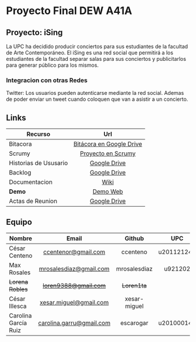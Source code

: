 # Proyecto Final DEW A41A #

## Proyecto: iSing ##
La UPC ha decidido producir conciertos para sus estudiantes de la facultad de Arte
Contemporáneo. El iSing es una red social que permitirá a los estudiantes de la
facultad separar salas para sus conciertos y publicitarlos para generar público para los
mismos.

### Integracion con otras Redes ###
Twitter: Los usuarios pueden autenticarse mediante la red social. Ademas de poder enviar un tweet cuando coloquen que van a asistir a un concierto. 


## Links ##

| Recurso                 | Url                   |
| ----------------------- |:-----------------------:|
| Bitacora                | <a href="https://docs.google.com/spreadsheet/ccc?key=0AsHwPmkBSlcFdHFTSWtXVUFNelB0Sy1wNHAzbVpZLXc&usp=sharing" target="_blank">Bit&aacute;cora en Google Drive</a> |
| Scrumy                  | <a href="http://scrumy.com/poor17immoral" target="_blank">Proyecto en Scrumy</a> |
| Historias de Ususario   | <a href="https://docs.google.com/spreadsheet/pub?key=0Ah28s0oOkHH-dGpQRmc3NzM1c1R1WF9wLVA2a29xWWc&gid=1" target="_blank">Google Drive</a> |
| Backlog                 | <a href="https://docs.google.com/spreadsheet/pub?key=0Ah28s0oOkHH-dGpQRmc3NzM1c1R1WF9wLVA2a29xWWc&gid=2" target="_blank">Google Drive</a> | 
| Documentacion           | <a href="https://github.com/mrosalesdiaz/UPC-DEW-ProyectoFinal-A41A/wiki" target="_blank">Wiki</a>|
| **Demo**              | <a href="http://www.baikensoft.com" target="_blank">Demo Web</a>|
| Actas de Reunion        | <a href="https://docs.google.com/document/d/1U0wz1o80u0QNerGWrDsjxzml-mNGjItqUo53M7xxzTc/pub" target="_blank">Google Drive</a>|


## Equipo ##

| Nombre        | Email                   | Github         | UPC            |
| ------------- |:-----------------------:|:--------------:|:--------------:|
| C&eacute;sar Centeno | ccentenor@gmail.com     | ccenteno       |  u201121243   |
| Max Rosales   | mrosalesdiaz@gmail.com  | mrosalesdiaz   | u921202        |
| ~~Lorena Robles~~ | ~~loren9388@gmail.com~~     | ~~Loren1ta~~       |                |
| C&eacute;sar Illesca | xesar.miguel@gmail.com  |  xesar-miguel  |                |
| Carolina Garc&iacute;a Ruiz | carolina.garru@gmail.com  | escarogar | u201000149 |



